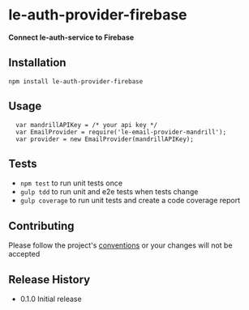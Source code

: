 le-auth-provider-firebase
=========

**Connect le-auth-service to Firebase**

## Installation

  `npm install le-auth-provider-firebase`

## Usage

```
  var mandrillAPIKey = /* your api key */
  var EmailProvider = require('le-email-provider-mandrill');
  var provider = new EmailProvider(mandrillAPIKey);
```

## Tests

* `npm test` to run unit tests once
* `gulp tdd` to run unit and e2e tests when tests change
* `gulp coverage` to run unit tests and create a code coverage report

## Contributing

Please follow the project's [conventions](https://github.com/castle-dev/le-auth-provider-firebase/blob/develop/CONTRIBUTING.md) or your changes will not be accepted

## Release History

* 0.1.0 Initial release
